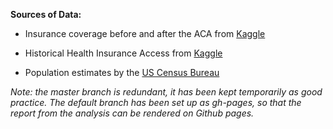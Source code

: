 **Sources of Data:**

* Insurance coverage before and after the ACA from [Kaggle](https://www.kaggle.com/hhs/health-insurance)

* Historical Health Insurance Access from [Kaggle](https://www.kaggle.com/cdc/health-care-access-coverage)

* Population estimates by the [US Census Bureau](https://factfinder.census.gov/faces/nav/jsf/pages/index.xhtml)

*Note: the master branch is redundant, it has been kept temporarily as good practice. The default branch has been set up as gh-pages, so that the report from the analysis can be rendered on Github pages.*
